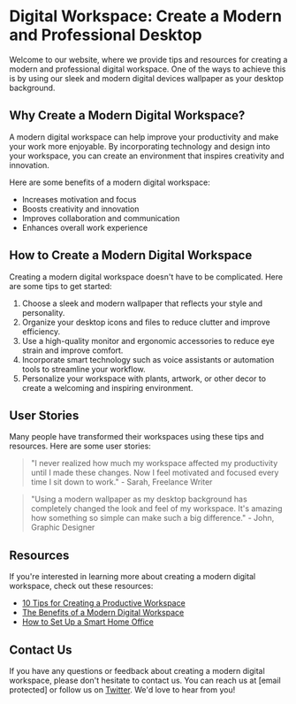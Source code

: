 <!--font:Cinzel-->

# Digital Workspace: Create a Modern and Professional Desktop

Welcome to our website, where we provide tips and resources for creating a modern and professional digital workspace. One of the ways to achieve this is by using our sleek and modern digital devices wallpaper as your desktop background.

## Why Create a Modern Digital Workspace?

A modern digital workspace can help improve your productivity and make your work more enjoyable. By incorporating technology and design into your workspace, you can create an environment that inspires creativity and innovation.

Here are some benefits of a modern digital workspace:

- Increases motivation and focus
- Boosts creativity and innovation
- Improves collaboration and communication
- Enhances overall work experience

## How to Create a Modern Digital Workspace

Creating a modern digital workspace doesn't have to be complicated. Here are some tips to get started:

1. Choose a sleek and modern wallpaper that reflects your style and personality.
2. Organize your desktop icons and files to reduce clutter and improve efficiency.
3. Use a high-quality monitor and ergonomic accessories to reduce eye strain and improve comfort.
4. Incorporate smart technology such as voice assistants or automation tools to streamline your workflow.
5. Personalize your workspace with plants, artwork, or other decor to create a welcoming and inspiring environment.

## User Stories

Many people have transformed their workspaces using these tips and resources. Here are some user stories:

> "I never realized how much my workspace affected my productivity until I made these changes. Now I feel motivated and focused every time I sit down to work." - Sarah, Freelance Writer

> "Using a modern wallpaper as my desktop background has completely changed the look and feel of my workspace. It's amazing how something so simple can make such a big difference." - John, Graphic Designer

## Resources

If you're interested in learning more about creating a modern digital workspace, check out these resources:

- [10 Tips for Creating a Productive Workspace](#)
- [The Benefits of a Modern Digital Workspace](#)
- [How to Set Up a Smart Home Office](#)

## Contact Us

If you have any questions or feedback about creating a modern digital workspace, please don't hesitate to contact us. You can reach us at [email protected] or follow us on [Twitter](#). We'd love to hear from you!

<!--

Write me content for website with wallpaper which alt text is:

"A wallpaper featuring a repeating pattern of sleek and modern digital devices, such as smartphones, tablets, and laptops."

The name/title of the page should not be 1:1 copy of the alt text but rather a real content of the website which is using this wallpaper.

- Use markdown format 
- Start with heading
- Heading should be short and concise
- The content should look like a real website 
- The website should not be about the wallpaper, wallpaper is just a related background
- Heading should be contain work "wallpaper" or "background"
- Include real sections like references, contact, user stories, etc. use things relevant to the page purpose.
- Feel free to use structure like headings, bullets, numbering, blockquotes, paragraphs, horizontal lines, etc.
- You can use formatting like bold or _italic_
- You can include UTF-8 emojis
- Links should be only #hash anchors (and you can refer to the document itself)
- Do not include images


---


# Digital Workspace Wallpaper

Welcome to our website, where we provide a sleek and modern digital workspace wallpaper for your computer. Our wallpaper features a repeating pattern of digital devices such as smartphones, tablets, and laptops, creating a professional and futuristic look for your desktop.

## Why Choose Our Digital Workspace Wallpaper?

Our wallpaper is perfect for those who want to showcase their love for technology or create a modern workspace environment. It's also a great way to add a touch of professionalism to your computer screen, whether you're using it for work or personal use.

Here are some reasons why you should choose our digital workspace wallpaper:

- Modern and sleek design
- High-quality resolution
- Repeatable pattern for all screen sizes
- Easy to download and install

## How to Download and Install

Downloading and installing our digital workspace wallpaper is easy. Simply follow these steps:

1. Click on the "Download" button below.
2. Save the image to your computer.
3. Right-click on your desktop and select "Personalize."
4. Click on "Background" and select "Picture."
5. Choose the downloaded image and set it as your wallpaper.

## User Stories

Our digital workspace wallpaper has been used by many satisfied customers who have shared their positive experiences with us. Here are some user stories:

> "I love how my desktop looks now with this wallpaper. It's so modern and professional-looking. I've received compliments from my coworkers!" - Jane, Marketing Manager

> "This wallpaper is perfect for me as a software developer. It reminds me of the devices I use every day and keeps me motivated to work." - Mike, Software Developer

## References

If you're interested in learning more about digital workspaces and how they can improve your productivity, check out these resources:

- [10 Tips for Creating a Digital Workspace](#)
- [The Benefits of a Digital Workspace](#)
- [How to Set Up a Productive Digital Workspace](#)

## Contact Us

If you have any questions or feedback about our digital workspace wallpaper, please don't hesitate to contact us. You can reach us at [email protected] or follow us on [Twitter](#). We'd love to hear from you!


---


Heading should not include word "wallpaper". The website should not be about the wallpaper itself, wallpaper is just a related background, rewrite whole content.


---


# Digital Workspace: Create a Modern and Professional Desktop

Welcome to our website, where we provide tips and resources for creating a modern and professional digital workspace. One of the ways to achieve this is by using our sleek and modern digital devices wallpaper as your desktop background.

## Why Create a Modern Digital Workspace?

A modern digital workspace can help improve your productivity and make your work more enjoyable. By incorporating technology and design into your workspace, you can create an environment that inspires creativity and innovation.

Here are some benefits of a modern digital workspace:

- Increases motivation and focus
- Boosts creativity and innovation
- Improves collaboration and communication
- Enhances overall work experience

## How to Create a Modern Digital Workspace

Creating a modern digital workspace doesn't have to be complicated. Here are some tips to get started:

1. Choose a sleek and modern wallpaper that reflects your style and personality.
2. Organize your desktop icons and files to reduce clutter and improve efficiency.
3. Use a high-quality monitor and ergonomic accessories to reduce eye strain and improve comfort.
4. Incorporate smart technology such as voice assistants or automation tools to streamline your workflow.
5. Personalize your workspace with plants, artwork, or other decor to create a welcoming and inspiring environment.

## User Stories

Many people have transformed their workspaces using these tips and resources. Here are some user stories:

> "I never realized how much my workspace affected my productivity until I made these changes. Now I feel motivated and focused every time I sit down to work." - Sarah, Freelance Writer

> "Using a modern wallpaper as my desktop background has completely changed the look and feel of my workspace. It's amazing how something so simple can make such a big difference." - John, Graphic Designer

## Resources

If you're interested in learning more about creating a modern digital workspace, check out these resources:

- [10 Tips for Creating a Productive Workspace](#)
- [The Benefits of a Modern Digital Workspace](#)
- [How to Set Up a Smart Home Office](#)

## Contact Us

If you have any questions or feedback about creating a modern digital workspace, please don't hesitate to contact us. You can reach us at [email protected] or follow us on [Twitter](#). We'd love to hear from you!

-->
